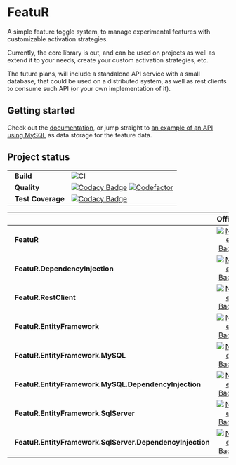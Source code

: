 # FeatuR
A simple feature toggle system, to manage experimental features with customizable activation strategies.

Currently, the core library is out, and can be used on projects as well as extend it to your needs, create your custom activation strategies, etc.

The future plans, will include a standalone API service with a small database, that could be used on a distributed system, as well as rest clients to consume such API (or your own implementation of it).

## Getting started

Check out the [documentation](https://github.com/raulcanales/FeatuR/wiki), or jump straight to [an example of an API using MySQL](https://github.com/raulcanales/FeatuR.Standalone.MySQL/) as data storage for the feature data.

## Project status

|                   |  |
|-------------------|--------|
| &nbsp;&nbsp;**Build**            |    ![CI](https://github.com/raulcanales/FeatuR/workflows/CI/badge.svg)   |
| &nbsp;&nbsp;**Quality** |    [![Codacy Badge](https://app.codacy.com/project/badge/Grade/58bce6d90c90441da814ca4349bc9d6f)](https://www.codacy.com/manual/raulcanales/FeatuR?utm_source=github.com&amp;utm_medium=referral&amp;utm_content=raulcanales/FeatuR&amp;utm_campaign=Badge_Grade) [![Codefactor](https://www.codefactor.io/repository/github/raulcanales/FeatuR/badge)](https://www.codefactor.io/repository/github/raulcanales/FeatuR/badge)   |
| &nbsp;&nbsp;**Test Coverage** | [![Codacy Badge](https://app.codacy.com/project/badge/Coverage/58bce6d90c90441da814ca4349bc9d6f)](https://www.codacy.com/manual/raulcanales/FeatuR?utm_source=github.com&utm_medium=referral&utm_content=raulcanales/FeatuR&utm_campaign=Badge_Coverage) |


|                   | Official | Preview |
|-------------------|:--------:|:-------:|
| &nbsp;&nbsp;**FeatuR**            |    [![NuGet Badge](https://buildstats.info/nuget/FeatuR)](https://www.nuget.org/packages/FeatuR)   |   [![MyGet Badge](https://buildstats.info/myget/featur/FeatuR)](https://www.myget.org/feed/featur/package/nuget/FeatuR)   |
| &nbsp;&nbsp;**FeatuR.DependencyInjection**            |    [![NuGet Badge](https://buildstats.info/nuget/FeatuR.DependencyInjection)](https://www.nuget.org/packages/FeatuR.DependencyInjection)   |   [![MyGet Badge](https://buildstats.info/myget/featur/FeatuR.DependencyInjection)](https://www.myget.org/feed/featur/package/nuget/FeatuR.DependencyInjection)   |
| &nbsp;&nbsp;**FeatuR.RestClient** |    [![NuGet Badge](https://buildstats.info/nuget/FeatuR.RestClient)](https://www.nuget.org/packages/FeatuR.RestClient)   |   [![MyGet Badge](https://buildstats.info/myget/featur/FeatuR.RestClient)](https://www.myget.org/feed/featur/package/nuget/FeatuR.RestClient)   |
| &nbsp;&nbsp;**FeatuR.EntityFramework**        |    [![NuGet Badge](https://buildstats.info/nuget/FeatuR.EntityFramework)](https://www.nuget.org/packages/FeatuR.EntityFramework)   |   [![MyGet Badge](https://buildstats.info/myget/featur/FeatuR.EntityFramework)](https://www.myget.org/feed/featur/package/nuget/FeatuR.EntityFramework)   |
| &nbsp;&nbsp;**FeatuR.EntityFramework.MySQL**        |    [![NuGet Badge](https://buildstats.info/nuget/FeatuR.EntityFramework.MySQL)](https://www.nuget.org/packages/FeatuR.EntityFramework.MySQL)   |   [![MyGet Badge](https://buildstats.info/myget/featur/FeatuR.EntityFramework.MySQL)](https://www.myget.org/feed/featur/package/nuget/FeatuR.EntityFramework.MySQL)   |
| &nbsp;&nbsp;**FeatuR.EntityFramework.MySQL.DependencyInjection**        |    [![NuGet Badge](https://buildstats.info/nuget/FeatuR.EntityFramework.MySQL.DependencyInjection)](https://www.nuget.org/packages/FeatuR.EntityFramework.MySQL.DependencyInjection)   |   [![MyGet Badge](https://buildstats.info/myget/featur/FeatuR.EntityFramework.MySQL.DependencyInjection)](https://www.myget.org/feed/featur/package/nuget/FeatuR.EntityFramework.MySQL.DependencyInjection)   |
| &nbsp;&nbsp;**FeatuR.EntityFramework.SqlServer**        |    [![NuGet Badge](https://buildstats.info/nuget/FeatuR.EntityFramework.SqlServer)](https://www.nuget.org/packages/FeatuR.EntityFramework.SqlServer)   |   [![MyGet Badge](https://buildstats.info/myget/featur/FeatuR.EntityFramework.SqlServer)](https://www.myget.org/feed/featur/package/nuget/FeatuR.EntityFramework.SqlServer)   |
| &nbsp;&nbsp;**FeatuR.EntityFramework.SqlServer.DependencyInjection**        |    [![NuGet Badge](https://buildstats.info/nuget/FeatuR.EntityFramework.SqlServer.DependencyInjection)](https://www.nuget.org/packages/FeatuR.EntityFramework.SqlServer.DependencyInjection)   |   [![MyGet Badge](https://buildstats.info/myget/featur/FeatuR.EntityFramework.SqlServer.DependencyInjection)](https://www.myget.org/feed/featur/package/nuget/FeatuR.EntityFramework.SqlServer.DependencyInjection)   |

